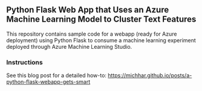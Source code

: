 ## Python Flask Web App that Uses an Azure Machine Learning Model to Cluster Text Features 

This repository contains sample code for a webapp (ready for Azure deployment) using Python Flask to consume a machine learning experiment deployed through Azure Machine Learning Studio.

### Instructions

See this blog post for a detailed how-to:  https://michhar.github.io/posts/a-python-flask-webapp-gets-smart
